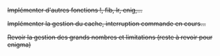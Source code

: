 ~~Implémenter d'autres fonctions !, fib, lr, enig,...~~

~~Implémenter la gestion du cache, interruption commande en cours...~~

~~Revoir la gestion des grands nombres et limitations (reste à revoir pour enigma)~~